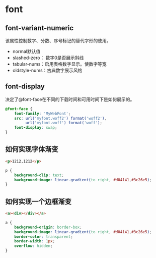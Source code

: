 # font

## font-variant-numeric

该属性控制数字、分数、序号标记的替代字形的使用。

- normal默认值
- slashed-zero： 数字0是否展示斜线
- tabular-nums：启用表格数字显示。使数字等宽
- oldstyle-nums：古典数字展示风格

## font-display

决定了@font-face在不同的下载时间和可用时间下是如何展示的。

```css
@font-face {
    font-family: 'MyWebFont';
    src: url('myfont.woff2') format('woff2'),
         url('myfont.woff') format('woff');
    font-display: swap;
}
```

## 如何实现字体渐变

```html
<p>1212,1212</p>
```

```css
p {
    background-clip: text;
    background-image: linear-gradient(to right, #d84141,#3c26e5);
}
```

## 如何实现一个边框渐变

```html
<a><div></div></a>
```

```css
a {
    background-origin: border-box;
    background-image: linear-gradient(to right, #d84141,#3c26e5);
    border-color: transparent;
    border-width: 1px;
    overflow: hidden;
}
```
